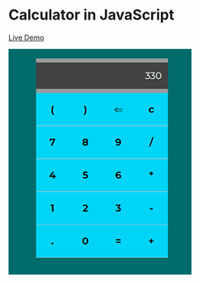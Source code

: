 # Calculator in JavaScript

[Live Demo](https://sandb0x4477.github.io/WeatherJS/)

![WeatherJS](preview/screenshot.png)
